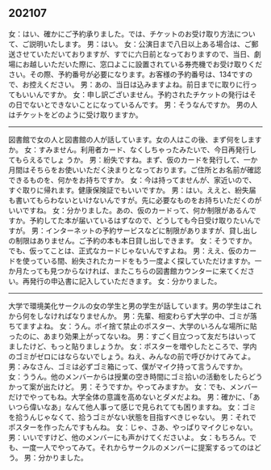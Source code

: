 ## 202107

⼥：はい、確かにご予約承りました。では、チケットのお受け取り⽅法について、ご説明いたします。
男：はい。
⼥：公演⽇まで⼋⽇以上ある場合は、ご郵送させていただいておりますが、すでに六⽇前となっておりますので、当⽇、劇場にお越しいただいた際に、窓⼝よこに設置されている券売機でお受け取りください。その際、予約番号が必要になります。お客様の予約番号は、134ですので、お控えください。
男：あの、当⽇は込みますよね。前⽇までに取りに⾏ってもいいんですか。
⼥：申し訳ございません。予約されたチケットの発⾏はその⽇でないとできないことになっているんです。
男：そうなんですか。
男の⼈はチケットをどのように受け取りますか。

---

図書館で⼥の⼈と図書館の⼈が話しています。⼥の⼈はこの後、まず何をしますか。
⼥：すみません。利⽤者カード、なくしちゃったみたいで、今⽇再発⾏してもらえるでしょ
うか。
男：紛失ですね。まず、仮のカードを発⾏して、⼀か⽉間はそちらをお使いいただく決まりとなっております。ご住所とお名前が確認できるものを、何かをお持ちですか。
⼥：今は持ってませんが、家近いので、すぐ取りに帰れます。健康保険証でもいいですか。
男：はい。ええと、紛失届も書いてもらわないといけないんですが。先に必要なものをお持ちいただくのがいいですね。
⼥：分かりました。あの、仮のカードって、何か制限があるんですか。予約してた本が届いているはずなので、どうしても今⽇受け取りたいんですが。
男：インターネットの予約サービスなどに制限がありますが、貸し出しの制限はありません。ご予約の本も本⽇貸し出しできます。
⼥：そうですか。でも、仮ってことは、正式なカードじゃないんですよね。
男：ええ、仮のカードを使っている間、紛失されたカードをもう⼀度よく探していただけますか。⼀か⽉たっても⾒つからなければ、またこちらの図書館カウンターに来てください。再発⾏の申込書に記⼊していただきます。
⼥：分かりました。

---

⼤学で環境美化サークルの⼥の学⽣と男の学⽣が話しています。男の学⽣はこれから何をしなければなりませんか。
男：先輩、相変わらず⼤学の中、ゴミが落ちてますよね。
⼥：うん。ポイ捨て禁⽌のポスター、⼤学のいろんな場所に貼ったのに、あまり効果上がってないね。
男：すごく⽬⽴つって友だちはいってましたけど、もっと貼りましょうか。
⼥：ポスターを増やしたところで、学内のゴミがゼロにはならないでしょう。ねえ、みんなの前で呼びかけてみてよ。
男：みなさん、ゴミは必ずゴミ箱にって、僕がマイク持って⾔うんですか。
⼥：ううん。他のメンバーからは授業の空き時間にゴミ拾いの活動をしたらどうかって案が出たけど。
男：そうですか。やってみますか。
⼥：でも、メンバーだけでやってもね。⼤学全体の意識を⾼めないとダメだよね。
男：確かに、「あいつら偉いなあ」なんて他⼈事って感じで⾒られてても困りますね。
⼥：ゴミを拾うんじゃなくて、拾うゴミがない状態を⽬指すべきじゃない。
男：それでポスターを作ったんですもんね。
⼥：じゃ、さあ、やっぱりマイクじゃない。
男：いいですけど、他のメンバーにも声かけてくださいよ。
⼥：もちろん。でも、⼀度⼀⼈でやってみて。それからサークルのメンバーに提案するってのはどう。
男：分かりました。
